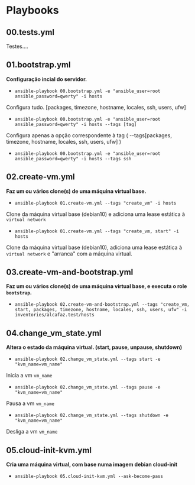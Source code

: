 # Playbooks

## 00.tests.yml

Testes....

## 01.bootstrap.yml

**Configuração incial do servidor.**

+  `ansible-playbook 00.bootstrap.yml -e "ansible_user=root ansible_password=qwerty" -i hosts`

Configura tudo. [packages, timezone, hostname, locales, ssh, users, ufw]

+ `ansible-playbook 00.bootstrap.yml -e "ansible_user=root ansible_password=qwerty" -i hosts --tags [tag]`

 Configura apenas a opção correspondente à tag ( --tags[packages, timezone, hostname, locales, ssh, users, ufw] )

+ `ansible-playbook 00.bootstrap.yml -e "ansible_user=root ansible_password=qwerty" -i hosts --tags ssh`

## 02.create-vm.yml

**Faz um ou vários clone(s) de uma máquina virtual base.**

+ `ansible-playbook 01.create-vm.yml --tags "create_vm" -i hosts`

Clone da máquina virtual base (debian10) e adiciona uma lease estática à `virtual network`

+ `ansible-playbook 01.create-vm.yml --tags "create_vm, start" -i hosts`

Clone da máquina virtual base (debian10), adiciona uma lease estática à `virtual network` e "arranca" com a máquina virtual.


## 03.create-vm-and-bootstrap.yml

**Faz um ou vários clone(s) de uma máquina virtual base, e executa o role `bootstrap`.**

+  `ansible-playbook 02.create-vm-and-bootstrap.yml --tags "create_vm, start, packages, timezone, hostname, locales, ssh, users, ufw" -i inventories/alcafaz.test/hosts`


## 04.change_vm_state.yml

**Altera o estado da máquina virtual. (start, pause, unpause, shutdown)**

+ `ansible-playbook 02.change_vm_state.yml --tags start -e "kvm_name=vm_name"`

Inicia a vm `vm_name`

+ `ansible-playbook 02.change_vm_state.yml --tags pause -e "kvm_name=vm_name"`

Pausa a vm `vm_name`

+ `ansible-playbook 02.change_vm_state.yml --tags shutdown -e "kvm_name=vm_name"`

Desliga a vm `vm_name`

## 05.cloud-init-kvm.yml

**Cria uma máquina virtual, com base numa imagem debian cloud-init**

+ `ansible-playbook 05.cloud-init-kvm.yml --ask-become-pass`
